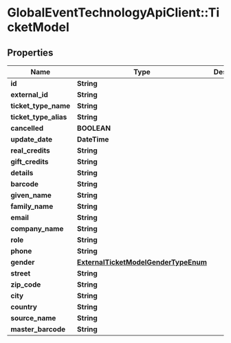 # GlobalEventTechnologyApiClient::TicketModel

## Properties
Name | Type | Description | Notes
------------ | ------------- | ------------- | -------------
**id** | **String** |  | 
**external_id** | **String** |  | [optional] 
**ticket_type_name** | **String** |  | [optional] 
**ticket_type_alias** | **String** |  | [optional] 
**cancelled** | **BOOLEAN** |  | 
**update_date** | **DateTime** |  | 
**real_credits** | **String** |  | 
**gift_credits** | **String** |  | 
**details** | **String** |  | [optional] 
**barcode** | **String** |  | [optional] 
**given_name** | **String** |  | [optional] 
**family_name** | **String** |  | [optional] 
**email** | **String** |  | [optional] 
**company_name** | **String** |  | [optional] 
**role** | **String** |  | [optional] 
**phone** | **String** |  | [optional] 
**gender** | [**ExternalTicketModelGenderTypeEnum**](ExternalTicketModelGenderTypeEnum.md) |  | [optional] 
**street** | **String** |  | [optional] 
**zip_code** | **String** |  | [optional] 
**city** | **String** |  | [optional] 
**country** | **String** |  | [optional] 
**source_name** | **String** |  | [optional] 
**master_barcode** | **String** |  | [optional] 

